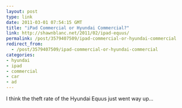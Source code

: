 ```yaml
---
layout: post
type: link
date: 2011-03-01 07:54:15 GMT
title: "iPad Commercial or Hyundai Commercial?"
link: http://shawnblanc.net/2011/02/ipad-equus/
permalink: /post/3579407509/ipad-commercial-or-hyundai-commercial
redirect_from: 
  - /post/3579407509/ipad-commercial-or-hyundai-commercial
categories:
- hyundai
- ipad
- commercial
- car
- ad
---
```

I think the theft rate of the Hyundai Equus just went way up...